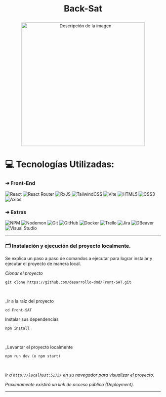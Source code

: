 # <p align="center"> Back-Sat </p>

<p align="center"> 
<img src="https://github.com/user-attachments/assets/bf9f2777-dddb-4585-833e-fe938d58511f" alt="Descripción de la imagen" width="400">
</p>

# 💻 Tecnologías Utilizadas:

### ➜ Front-End

![React](https://img.shields.io/badge/react-%2320232a.svg?style=for-the-badge&logo=react&logoColor=%2361DAFB) ![React Router](https://img.shields.io/badge/React_Router-CA4245?style=for-the-badge&logo=react-router&logoColor=white) ![RxJS](https://img.shields.io/badge/rxjs-%23B7178C.svg?style=for-the-badge&logo=reactivex&logoColor=white) ![TailwindCSS](https://img.shields.io/badge/tailwindcss-%2338B2AC.svg?style=for-the-badge&logo=tailwind-css&logoColor=white) ![Vite](https://img.shields.io/badge/vite-%23646CFF.svg?style=for-the-badge&logo=vite&logoColor=white) ![HTML5](https://img.shields.io/badge/html5-%23E34F26.svg?style=for-the-badge&logo=html5&logoColor=white) ![CSS3](https://img.shields.io/badge/css3-%231572B6.svg?style=for-the-badge&logo=css3&logoColor=white)
![Axios](https://img.shields.io/badge/axios-%23091E42.svg?style=for-the-badge&logo=axios&logoColor=white)

### ➜ Extras

![NPM](https://img.shields.io/badge/NPM-%23CB3837.svg?style=for-the-badge&logo=npm&logoColor=white) ![Nodemon](https://img.shields.io/badge/NODEMON-%23323330.svg?style=for-the-badge&logo=nodemon&logoColor=%BBDEAD) ![Git](https://img.shields.io/badge/git-%23F05033.svg?style=for-the-badge&logo=git&logoColor=white) ![GitHub](https://img.shields.io/badge/github-%23121011.svg?style=for-the-badge&logo=github&logoColor=white) ![Docker](https://img.shields.io/badge/docker-%230db7ed.svg?style=for-the-badge&logo=docker&logoColor=white) ![Trello](https://img.shields.io/badge/Trello-%23026AA7.svg?style=for-the-badge&logo=Trello&logoColor=white) ![Jira](https://img.shields.io/badge/jira-%230A0FFF.svg?style=for-the-badge&logo=jira&logoColor=white) ![DBeaver](https://img.shields.io/badge/dbeaver-%23000000.svg?style=for-the-badge&logo=dbeaver&logoColor=white) ![Visual Studio](https://img.shields.io/badge/visual%20studio-%23007ACC.svg?style=for-the-badge&logo=visual-studio&logoColor=white)

---

### <h3 id="instalacion_y_ejecucion">🗂️ Instalación y ejecución del proyecto localmente.</h3>

<p>Se explica un paso a paso de comandos a ejecutar para lograr instalar y ejecutar el proyecto de manera local.</p>

_Clonar el proyecto_

```
git clone https://github.com/desarrollo-dmd/Front-SAT.git
```

<br>

\_Ir a la raíz del proyecto

```
cd Front-SAT
```

Instalar sus dependencias

```
npm install
```

<br>

\_Levantar el proyecto localmente

```
npm run dev (o npm start)
```

<br>

_Ir a `http://localhost:5173/` en su navegador para visualizar el proyecto._

_Proximamente existirá un link de acceso público (Deployment)._

---
